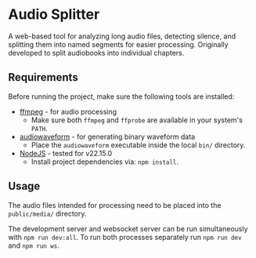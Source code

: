 # Audio Splitter
A web-based tool for analyzing long audio files, detecting silence, and splitting them into named segments for easier processing. Originally developed to split audiobooks into individual chapters.

## Requirements
Before running the project, make sure the following tools are installed:

- [ffmpeg](https://ffmpeg.org/) - for audio processing
    - Make sure both `ffmpeg` and `ffprobe` are available in your system's `PATH`.
- [audiowaveform](https://github.com/bbc/audiowaveform) - for generating binary waveform data
    - Place the `audiowaveform` executable inside the local `bin/` directory.
- [NodeJS](https://nodejs.org/en) - tested for v22.15.0
    - Install project dependencies via: `npm install`.

## Usage
The audio files intended for processing need to be placed into the `public/media/` directory.

The development server and websocket server can be run simultaneously with `npm run dev:all`. To run both processes separately run `npm run dev` and `npm run ws`.
